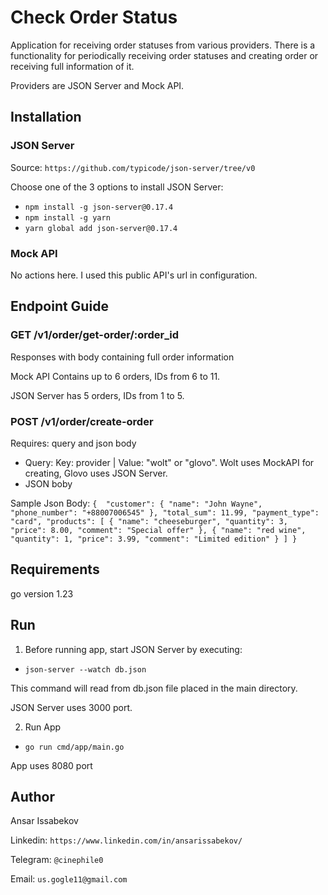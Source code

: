 
# Check Order Status

Application for receiving order statuses from various providers. There is a functionality for periodically receiving order statuses and creating order or receiving full information of it.

Providers are JSON Server and Mock API.

## Installation

### JSON Server

Source: `https://github.com/typicode/json-server/tree/v0`

Choose one of the 3 options to install JSON Server:
- `npm install -g json-server@0.17.4`
- `npm install -g yarn`
- `yarn global add json-server@0.17.4`

### Mock API

No actions here. I used this public API's url in configuration.

## Endpoint Guide

### GET /v1/order/get-order/:order_id

Responses with body containing full order information

Mock API Contains up to 6 orders, IDs from 6 to 11.

JSON Server has 5 orders, IDs from 1 to 5.


### POST /v1/order/create-order

Requires: query and json body

- Query: Key: provider | Value: "wolt" or "glovo".
  Wolt uses MockAPI for creating, Glovo uses JSON Server.
- JSON boby

Sample Json Body:
`{ 
    "customer": {
    "name": "John Wayne",
    "phone_number": "+88007006545"
    },
    "total_sum": 11.99,
    "payment_type": "card",
    "products": [
        {
        "name": "cheeseburger",
        "quantity": 3,
        "price": 8.00,
        "comment": "Special offer"
        },
        {
        "name": "red wine",
        "quantity": 1,
        "price": 3.99,
        "comment": "Limited edition"
        }
      ]
}`

## Requirements

go version 1.23

## Run

1. Before running app, start JSON Server by executing:

- `json-server --watch db.json`

This command will read from db.json file placed in the main directory.

JSON Server uses 3000 port.

2. Run App

- `go run cmd/app/main.go`

App uses 8080 port

## Author

Ansar Issabekov

Linkedin: `https://www.linkedin.com/in/ansarissabekov/`

Telegram: `@cinephile0`

Email: `us.gogle11@gmail.com`

